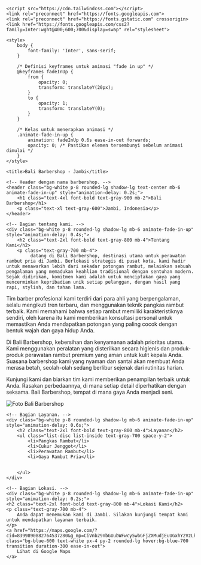 <!-- Ini adalah website Bali Barbershop di Jambi dengan animasi sederhana. -->

<!DOCTYPE html>
<html lang="id">
<head>
    <meta charset="UTF-8">
    <meta name="viewport" content="width=device-width, initial-scale=1.0">

    <script src="https://cdn.tailwindcss.com"></script>
    <link rel="preconnect" href="https://fonts.googleapis.com">
    <link rel="preconnect" href="https://fonts.gstatic.com" crossorigin>
    <link href="https://fonts.googleapis.com/css2?family=Inter:wght@400;600;700&display=swap" rel="stylesheet">
    
    <style>
        body {
            font-family: 'Inter', sans-serif;
        }

        /* Definisi keyframes untuk animasi "fade in up" */
        @keyframes fadeInUp {
            from {
                opacity: 0;
                transform: translateY(20px);
            }
            to {
                opacity: 1;
                transform: translateY(0);
            }
        }

        /* Kelas untuk menerapkan animasi */
        .animate-fade-in-up {
            animation: fadeInUp 0.6s ease-in-out forwards;
            opacity: 0; /* Pastikan elemen tersembunyi sebelum animasi dimulai */
        }
    </style>

    <title>Bali Barbershop - Jambi</title>
</head>
<body class="bg-gray-100 p-4">

    <!-- Header dengan nama barbershop. -->
    <header class="bg-white p-8 rounded-lg shadow-lg text-center mb-6 animate-fade-in-up" style="animation-delay: 0.2s;">
        <h1 class="text-4xl font-bold text-gray-900 mb-2">Bali Barbershop</h1>
        <p class="text-xl text-gray-600">Jambi, Indonesia</p>
    </header>

    <!-- Bagian tentang kami. -->
    <div class="bg-white p-8 rounded-lg shadow-lg mb-6 animate-fade-in-up" style="animation-delay: 0.4s;">
        <h2 class="text-2xl font-bold text-gray-800 mb-4">Tentang Kami</h2>
        <p class="text-gray-700 mb-4">
             datang di Bali Barbershop, destinasi utama untuk perawatan rambut pria di Jambi. Berlokasi strategis di pusat kota, kami hadir untuk menawarkan lebih dari sekadar potongan rambut, melainkan sebuah pengalaman yang memadukan keahlian tradisional dengan sentuhan modern. Sejak didirikan, komitmen kami adalah untuk menciptakan gaya yang mencerminkan kepribadian unik setiap pelanggan, dengan hasil yang rapi, stylish, dan tahan lama.

Tim barber profesional kami terdiri dari para ahli yang berpengalaman, selalu mengikuti tren terbaru, dan menggunakan teknik pangkas rambut terbaik. Kami memahami bahwa setiap rambut memiliki karakteristiknya sendiri, oleh karena itu kami memberikan konsultasi personal untuk memastikan Anda mendapatkan potongan yang paling cocok dengan bentuk wajah dan gaya hidup Anda.

Di Bali Barbershop, kebersihan dan kenyamanan adalah prioritas utama. Kami menggunakan peralatan yang disterilkan secara higienis dan produk-produk perawatan rambut premium yang aman untuk kulit kepala Anda. Suasana barbershop kami yang nyaman dan santai akan membuat Anda merasa betah, seolah-olah sedang berlibur sejenak dari rutinitas harian.

Kunjungi kami dan biarkan tim kami memberikan penampilan terbaik untuk Anda. Rasakan perbedaannya, di mana setiap detail diperhatikan dengan seksama. Bali Barbershop, tempat di mana gaya Anda menjadi seni.
        </p>
        <!-- Tambahkan fc:\Users\balih\OneDrive\Gambar\andre-benz-qJfznuTMAYA-unsplash.jpgoto di sini. Ganti URL ini dengan URL foto barbershop Anda. -->
        <img src="C:\Users\balih\OneDrive\Gambar\foto barbershop.jpg" alt="Foto Bali Barbershop" class="rounded-lg w-full mt-4">
    </div>

    <!-- Bagian Layanan. -->
    <div class="bg-white p-8 rounded-lg shadow-lg mb-6 animate-fade-in-up" style="animation-delay: 0.6s;">
        <h2 class="text-2xl font-bold text-gray-800 mb-4">Layanan</h2>
        <ul class="list-disc list-inside text-gray-700 space-y-2">
            <li>Pangkas Rambut</li>
            <li>Cukur Jenggot</li>
            <li>Perawatan Rambut</li>
            <li>Gaya Rambut Pria</li>
            

        </ul>
    </div>

    <!-- Bagian Lokasi. -->
    <div class="bg-white p-8 rounded-lg shadow-lg mb-6 animate-fade-in-up" style="animation-delay: 0.2s;">
    <h2 class="text-2xl font-bold text-gray-800 mb-4">Lokasi Kami</h2>
    <p class="text-gray-700 mb-4">
        Anda dapat menemukan kami di Jambi. Silakan kunjungi tempat kami untuk mendapatkan layanan terbaik.
    </p>
    <a href="https://maps.google.com/?cid=8399890882764537280&g_mp=CiVnb29nbGUubWFwcy5wbGFjZXMudjEuUGxhY2VzLkdldFBsYWNl" class="bg-blue-600 text-white px-4 py-2 rounded-lg hover:bg-blue-700 transition duration-300 ease-in-out">
        Lihat di Google Maps
    </a>
</div>

</body>
</html>
